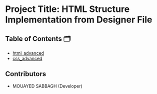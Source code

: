 # Project Title: HTML Structure Implementation from Designer File

## Table of Contents 🗂️

 - [html_advanced](https://github.com/MOUAYEDSB/holbertonschool-web-development/tree/main/html_advanced)
  - [css_advanced](https://github.com/MOUAYEDSB/holbertonschool-web-development/tree/main/css_advanced)

## Contributors
- MOUAYED SABBAGH (Developer) 